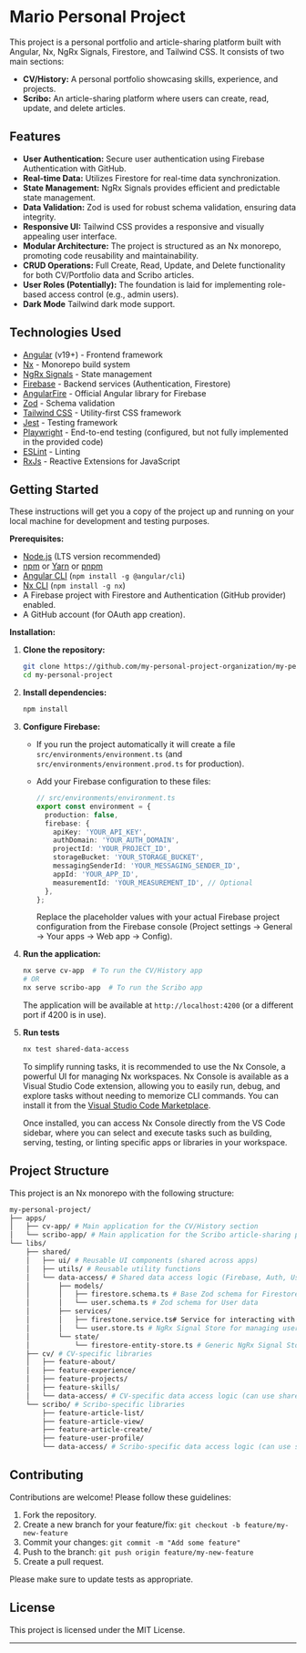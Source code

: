 # Mario Personal Project

This project is a personal portfolio and article-sharing platform built with Angular, Nx, NgRx Signals, Firestore, and Tailwind CSS. It consists of two main sections:

- **CV/History:** A personal portfolio showcasing skills, experience, and projects.
- **Scribo:** An article-sharing platform where users can create, read, update, and delete articles.

## Features

- **User Authentication:** Secure user authentication using Firebase Authentication with GitHub.
- **Real-time Data:** Utilizes Firestore for real-time data synchronization.
- **State Management:** NgRx Signals provides efficient and predictable state management.
- **Data Validation:** Zod is used for robust schema validation, ensuring data integrity.
- **Responsive UI:** Tailwind CSS provides a responsive and visually appealing user interface.
- **Modular Architecture:** The project is structured as an Nx monorepo, promoting code reusability and maintainability.
- **CRUD Operations:** Full Create, Read, Update, and Delete functionality for both CV/Portfolio data and Scribo articles.
- **User Roles (Potentially):** The foundation is laid for implementing role-based access control (e.g., admin users).
- **Dark Mode** Tailwind dark mode support.

## Technologies Used

- [Angular](https://angular.io/) (v19+) - Frontend framework
- [Nx](https://nx.dev/) - Monorepo build system
- [NgRx Signals](https://ngrx.io/guide/signals) - State management
- [Firebase](https://firebase.google.com/) - Backend services (Authentication, Firestore)
- [AngularFire](https://github.com/angular/angularfire) - Official Angular library for Firebase
- [Zod](https://zod.dev/) - Schema validation
- [Tailwind CSS](https://tailwindcss.com/) - Utility-first CSS framework
- [Jest](https://jestjs.io/) - Testing framework
- [Playwright](https://playwright.dev/) - End-to-end testing (configured, but not fully implemented in the provided code)
- [ESLint](https://eslint.org/) - Linting
- [RxJs](https://rxjs.dev/) - Reactive Extensions for JavaScript

## Getting Started

These instructions will get you a copy of the project up and running on your local machine for development and testing purposes.

**Prerequisites:**

- [Node.js](https://nodejs.org/) (LTS version recommended)
- [npm](https://www.npmjs.com/) or [Yarn](https://yarnpkg.com/) or [pnpm](https://pnpm.io/)
- [Angular CLI](https://cli.angular.io/) (`npm install -g @angular/cli`)
- [Nx CLI](https://nx.dev/getting-started/installation) (`npm install -g nx`)
- A Firebase project with Firestore and Authentication (GitHub provider) enabled.
- A GitHub account (for OAuth app creation).

**Installation:**

1.  **Clone the repository:**

    ```bash
    git clone https://github.com/my-personal-project-organization/my-personal-project.git
    cd my-personal-project
    ```

2.  **Install dependencies:**

    ```bash
    npm install
    ```

3.  **Configure Firebase:**

    - If you run the project automatically it will create a file `src/environments/environment.ts` (and `src/environments/environment.prod.ts` for production).
    - Add your Firebase configuration to these files:

      ```typescript
      // src/environments/environment.ts
      export const environment = {
        production: false,
        firebase: {
          apiKey: 'YOUR_API_KEY',
          authDomain: 'YOUR_AUTH_DOMAIN',
          projectId: 'YOUR_PROJECT_ID',
          storageBucket: 'YOUR_STORAGE_BUCKET',
          messagingSenderId: 'YOUR_MESSAGING_SENDER_ID',
          appId: 'YOUR_APP_ID',
          measurementId: 'YOUR_MEASUREMENT_ID', // Optional
        },
      };
      ```

      Replace the placeholder values with your actual Firebase project configuration from the Firebase console (Project settings -> General -> Your apps -> Web app -> Config).

4.  **Run the application:**

    ```bash
    nx serve cv-app  # To run the CV/History app
    # OR
    nx serve scribo-app  # To run the Scribo app
    ```

    The application will be available at `http://localhost:4200` (or a different port if 4200 is in use).

5.  **Run tests**

    ```bash
    nx test shared-data-access
    ```

    To simplify running tasks, it is recommended to use the Nx Console, a powerful UI for managing Nx workspaces. Nx Console is available as a Visual Studio Code extension, allowing you to easily run, debug, and explore tasks without needing to memorize CLI commands. You can install it from the [Visual Studio Code Marketplace](https://marketplace.visualstudio.com/items?itemName=nrwl.angular-console).

    Once installed, you can access Nx Console directly from the VS Code sidebar, where you can select and execute tasks such as building, serving, testing, or linting specific apps or libraries in your workspace.

## Project Structure

This project is an Nx monorepo with the following structure:

```bash
my-personal-project/
├── apps/
│   ├── cv-app/ # Main application for the CV/History section
│   └── scribo-app/ # Main application for the Scribo article-sharing platform
└── libs/
    ├── shared/
    │   ├── ui/ # Reusable UI components (shared across apps)
    │   ├── utils/ # Reusable utility functions
    │   └── data-access/ # Shared data access logic (Firebase, Auth, UserStore, generic Firestore store)
    │       ├── models/
    │       │   ├── firestore.schema.ts # Base Zod schema for Firestore documents
    │       │   └── user.schema.ts # Zod schema for User data
    │       ├── services/
    │       │   ├── firestone.service.ts# Service for interacting with Firestore
    │       │   └── user.store.ts # NgRx Signal Store for managing user data
    │       └── state/
    │           └── firestore-entity-store.ts # Generic NgRx Signal Store feature for Firestore entities
    ├── cv/ # CV-specific libraries
    │   ├── feature-about/
    │   ├── feature-experience/
    │   ├── feature-projects/
    │   ├── feature-skills/
    │   └── data-access/ # CV-specific data access logic (can use shared/data-access)
    └── scribo/ # Scribo-specific libraries
        ├── feature-article-list/
        ├── feature-article-view/
        ├── feature-article-create/
        ├── feature-user-profile/
        └── data-access/ # Scribo-specific data access logic (can use shared/data-access)
```

## Contributing

Contributions are welcome! Please follow these guidelines:

1.  Fork the repository.
2.  Create a new branch for your feature/fix: `git checkout -b feature/my-new-feature`
3.  Commit your changes: `git commit -m "Add some feature"`
4.  Push to the branch: `git push origin feature/my-new-feature`
5.  Create a pull request.

Please make sure to update tests as appropriate.

## License

This project is licensed under the MIT License.

---
